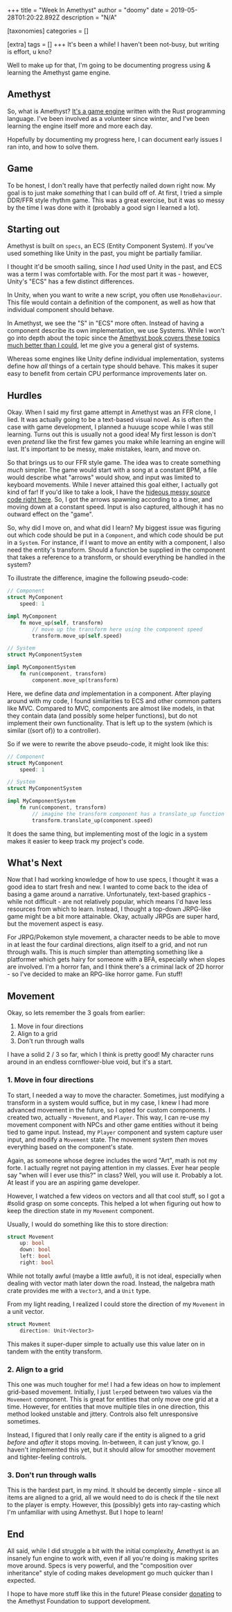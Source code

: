 +++
title = "Week In Amethyst"
author = "doomy"
date = 2019-05-28T01:20:22.892Z
description = "N/A"

[taxonomies]
categories = []

[extra]
tags = []
+++
It's been a while! I haven't been not-busy, but writing is effort, u kno?

Well to make up for that, I'm going to be documenting progress using & learning the Amethyst game engine.

## Amethyst

So, what is Amethyst? [It's a game engine](https://amethyst.rs/) written with the Rust programming language. I've been involved as a volunteer since winter, and I've been learning the engine itself more and more each day.

Hopefully by documenting my progress here, I can document early issues I ran into, and how to solve them.

## Game

To be honest, I don't really have that perfectly nailed down right now. My goal is to just make _something_ that I can build off of. At first, I tried a simple DDR/FFR style rhythm game. This was a great exercise, but it was so messy by the time I was done with it (probably a good sign I learned a lot).

## Starting out

Amethyst is built on `specs`, an ECS (Entity Component System). If you've used something like Unity in the past, you might be partially familiar.

I thought it'd be smooth sailing, since I _had_ used Unity in the past, and ECS was a term I was comfortable with. For the most part it was - however, Unity's "ECS" has a few distinct differences.

In Unity, when you want to write a new script, you often use `MonoBehaviour`. This file would contain a definition of the component, as well as how that individual component should behave. 

In Amethyst, we see the "S" in "ECS" more often. Instead of having a component describe its own implementation, we use Systems. While I won't go into depth about the topic since the [Amethyst book covers these topics much better than I could](https://amethyst.rs/doc), let me give you a general gist of systems.

Whereas some engines like Unity define individual implementation, systems define how _all_ things of a certain type should behave. This makes it super easy to benefit from certain CPU performance improvements later on.

## Hurdles

Okay. When I said my first game attempt in Amethyst was an FFR clone, I lied. It was actually going to be a text-based visual novel. As is often the case with game development, I planned a huuuge scope while I was still learning. Turns out this is usually not a good idea! My first lesson is don't even _pretend_ like the first few games you make while learning an engine will last. It's important to be messy, make mistakes, learn, and move on.

So that brings us to our FFR style game. The idea was to create something _much_ simpler. The game would start with a song at a constant BPM, a file would describe what "arrows" would show, and input was limited to keyboard movements. While I never attained this goal either, I actually got kind of far! If you'd like to take a look, I have the [hideous messy source code right here](https://github.com/piedoom/r). So, I got the arrows spawning according to a timer, and moving down at a constant speed. Input is also captured, although it has no outward effect on the "game".

So, why did I move on, and what did I learn? My biggest issue was figuring out which code should be put in a `Component`, and which code should be put in a `System`. For instance, if I want to move an entity with a component, I also need the entity's transform. Should a function be supplied in the component that takes a reference to a transform, or should everything be handled in the system?

To illustrate the difference, imagine the following pseudo-code:

```rs
// Component 
struct MyComponent
    speed: 1

impl MyComponent
    fn move_up(self, transform) 
        // move up the transform here using the component speed
        transform.move_up(self.speed)

// System
struct MyComponentSystem

impl MyComponentSystem
    fn run(component, transform)
        component.move_up(transform)
```

Here, we define data *and* implementation in a component. After playing around with my code, I found similarities to ECS and other common patters like MVC. Compared to MVC, components are almost like models, in that they contain data (and possibly some helper functions), but do not implement their own functionality. That is left up to the system (which is similar ((sort of)) to a controller).

So if we were to rewrite the above pseudo-code, it might look like this:

```rs
// Component 
struct MyComponent
    speed: 1

// System
struct MyComponentSystem

impl MyComponentSystem
    fn run(component, transform)
        // imagine the transform component has a translate_up function
        transform.translate_up(component.speed)
```

It does the same thing, but implementing most of the logic in a system makes it easier to keep track my project's code.

## What's Next

Now that I had working knowledge of how to use specs, I thought it was a good idea to start fresh and new. I wanted to come back to the idea of basing a game around a narrative. Unfortunately, text-based graphics - while not difficult - are not relatively popular, which means I'd have less resources from which to learn. Instead, I thought a top-down JRPG-like game might be a bit more attainable. Okay, actually JRPGs are super hard, but the movement aspect is easy.

For JRPG/Pokemon style movement, a character needs to be able to move in at least the four cardinal directions, align itself to a grid, and not run through walls.  This is *much* simpler than attempting something like a platformer which gets hairy for someone with a BFA, especially when slopes are involved. I'm a horror fan, and I think there's a criminal lack of 2D horror - so I've decided to make an RPG-like horror game. Fun stuff!

## Movement

Okay, so lets remember the 3 goals from earlier:

1. Move in four directions
2. Align to a grid
3. Don't run through walls

I have a solid 2 / 3 so far, which I think is pretty good! My character runs around in an endless cornflower-blue void, but it's a start.

### 1. Move in four directions

To start, I needed a way to move the character. Sometimes, just modifying a transform in a system would suffice, but in my case, I knew I had more advanced movement in the future, so I opted for custom components. I created two, actually - `Movement`, and `Player`. This way, I can re-use my movement component with NPCs and other game entities without it being tied to game input. Instead, my `Player` component and system capture user input, and modify a `Movement` state. The movement system *then* moves everything based on the component's state. 

Again, as someone whose degree includes the word "Art", math is not my forte. I actually regret not paying attention in my classes. Ever hear people say "when will I ever use this?" in class? Well, you will use it. Probably a lot. At least if you are an aspiring game developer.

However, I watched a few videos on vectors and all that cool stuff, so I got a #solid grasp on some concepts. This helped a lot when figuring out how to keep the direction state in my `Movement` component.

Usually, I would do something like this to store direction:

```rs
struct Movement
    up: bool
    down: bool
    left: bool
    right: bool
```

While not totally awful (maybe a little awful), it is not ideal, especially when dealing with vector math later down the road. Instead, the nalgebra math crate provides me with a `Vector3`, and a `Unit` type.

From my light reading, I realized I could store the direction of my `Movement` in a unit vector.

```rs
struct Movment
    direction: Unit<Vector3>
```

This makes it super-duper simple to actually use this value later on in tandem with the entity transform.

### 2. Align to a grid

This one was much tougher for me! I had a few ideas on how to implement grid-based movement. Initially, I just `lerp`ed between two values via the `Movement` component. This is great for entities that only move one grid at a time. However, for entities that move multiple tiles in one direction, this method looked unstable and jittery. Controls also felt unresponsive sometimes.

Instead, I figured that I only really care if the entity is aligned to a grid *before* and *after* it stops moving. In-between, it can just y'know, go. I haven't implemented this yet, but it should allow for smoother movement and tighter-feeling controls. 

### 3. Don't run through walls

This is the hardest part, in my mind. It should be decently simple - since all items are aligned to a grid, all we would need to do is check if the tile next to the player is empty. However, this (possibly) gets into ray-casting which I'm unfamiliar with using Amethyst. But I hope to learn!

## End

All said, while I did struggle a bit with the initial complexity, Amethyst is an insanely fun engine to work with, even if all you're doing is making sprites move around. Specs is very powerful, and the "composition over inheritance" style of coding makes development go much quicker than I expected.

I hope to have more stuff like this in the future! Please consider [donating](https://amethyst.rs/donate/) to the Amethyst Foundation to support development.
